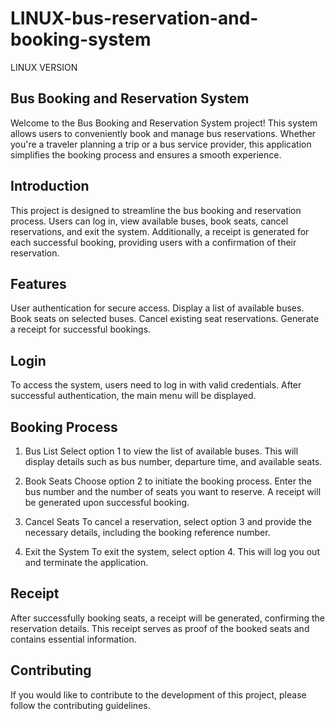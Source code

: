 # LINUX-bus-reservation-and-booking-system
LINUX VERSION

Bus Booking and Reservation System
-----------------------------------
Welcome to the Bus Booking and Reservation System project! 
This system allows users to conveniently book and manage bus reservations.
Whether you're a traveler planning a trip or a bus service provider, 
this application simplifies the booking process and ensures a smooth experience.

Introduction
------------
This project is designed to streamline the bus booking and reservation process. 
Users can log in, view available buses, book seats, cancel reservations, and exit the system. 
Additionally, a receipt is generated for each successful booking, providing users with a confirmation of their reservation.

Features
--------
User authentication for secure access.
Display a list of available buses.
Book seats on selected buses.
Cancel existing seat reservations.
Generate a receipt for successful bookings.

Login
-----
To access the system, users need to log in with valid credentials. After successful authentication, the main menu will be displayed.

Booking Process
---------------
1. Bus List
Select option 1 to view the list of available buses. This will display details such as bus number, departure time, and available seats.

2. Book Seats
Choose option 2 to initiate the booking process. Enter the bus number and the number of seats you want to reserve. A receipt will be generated upon successful booking.

3. Cancel Seats
To cancel a reservation, select option 3 and provide the necessary details, including the booking reference number.

4. Exit the System
To exit the system, select option 4. This will log you out and terminate the application.

Receipt
-------
After successfully booking seats, a receipt will be generated, confirming the reservation details. This receipt serves as proof of the booked seats and contains essential information.

Contributing
------------
If you would like to contribute to the development of this project, please follow the contributing guidelines.







